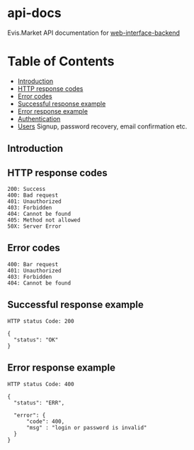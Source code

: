 # api-docs

Evis.Market API documentation for [web-interface-backend](https://github.com/evis-market/web-interface-backend)

Table of Contents
=================

* [Introduction](#introduction)
* [HTTP response codes](#http-response-codes)
* [Error codes](#error-codes)
* [Successful response example](#successful-response-example)
* [Error response example](#error-response-example)
* [Authentication](auth.md)
* [Users](users.md)
    Signup, password recovery, email confirmation etc.

## Introduction


## HTTP response codes

    200: Success
    400: Bad request
    401: Unauthorized
    403: Forbidden
    404: Cannot be found
    405: Method not allowed
    50X: Server Error


## Error codes

    400: Bar request
    401: Unauthorized
    403: Forbidden
    404: Cannot be found


## Successful response example

    HTTP status Code: 200

    {
      "status": "OK"
    }


## Error response example

    HTTP status Code: 400

    {
      "status": "ERR",

      "error": {
          "code": 400,
          "msg" : "login or password is invalid"
      }
    }
